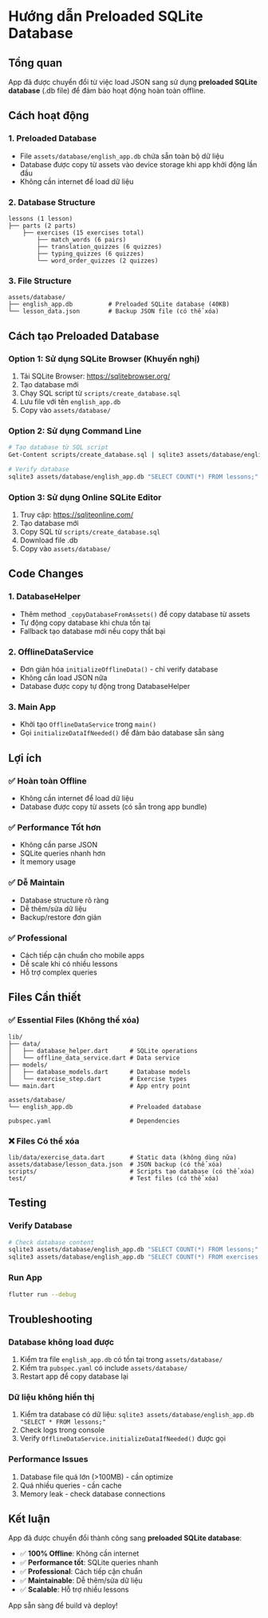# Hướng dẫn Preloaded SQLite Database

## Tổng quan

App đã được chuyển đổi từ việc load JSON sang sử dụng **preloaded SQLite database** (.db file) để đảm bảo hoạt động hoàn toàn offline.

## Cách hoạt động

### 1. Preloaded Database
- File `assets/database/english_app.db` chứa sẵn toàn bộ dữ liệu
- Database được copy từ assets vào device storage khi app khởi động lần đầu
- Không cần internet để load dữ liệu

### 2. Database Structure
```
lessons (1 lesson)
├── parts (2 parts)
    ├── exercises (15 exercises total)
        ├── match_words (6 pairs)
        ├── translation_quizzes (6 quizzes)
        ├── typing_quizzes (6 quizzes)
        └── word_order_quizzes (2 quizzes)
```

### 3. File Structure
```
assets/database/
├── english_app.db          # Preloaded SQLite database (40KB)
└── lesson_data.json        # Backup JSON file (có thể xóa)
```

## Cách tạo Preloaded Database

### Option 1: Sử dụng SQLite Browser (Khuyến nghị)
1. Tải SQLite Browser: https://sqlitebrowser.org/
2. Tạo database mới
3. Chạy SQL script từ `scripts/create_database.sql`
4. Lưu file với tên `english_app.db`
5. Copy vào `assets/database/`

### Option 2: Sử dụng Command Line
```bash
# Tạo database từ SQL script
Get-Content scripts/create_database.sql | sqlite3 assets/database/english_app.db

# Verify database
sqlite3 assets/database/english_app.db "SELECT COUNT(*) FROM lessons;"
```

### Option 3: Sử dụng Online SQLite Editor
1. Truy cập: https://sqliteonline.com/
2. Tạo database mới
3. Copy SQL từ `scripts/create_database.sql`
4. Download file .db
5. Copy vào `assets/database/`

## Code Changes

### 1. DatabaseHelper
- Thêm method `_copyDatabaseFromAssets()` để copy database từ assets
- Tự động copy database khi chưa tồn tại
- Fallback tạo database mới nếu copy thất bại

### 2. OfflineDataService
- Đơn giản hóa `initializeOfflineData()` - chỉ verify database
- Không cần load JSON nữa
- Database được copy tự động trong DatabaseHelper

### 3. Main App
- Khởi tạo `OfflineDataService` trong `main()`
- Gọi `initializeDataIfNeeded()` để đảm bảo database sẵn sàng

## Lợi ích

### ✅ Hoàn toàn Offline
- Không cần internet để load dữ liệu
- Database được copy từ assets (có sẵn trong app bundle)

### ✅ Performance Tốt hơn
- Không cần parse JSON
- SQLite queries nhanh hơn
- Ít memory usage

### ✅ Dễ Maintain
- Database structure rõ ràng
- Dễ thêm/sửa dữ liệu
- Backup/restore đơn giản

### ✅ Professional
- Cách tiếp cận chuẩn cho mobile apps
- Dễ scale khi có nhiều lessons
- Hỗ trợ complex queries

## Files Cần thiết

### ✅ Essential Files (Không thể xóa)
```
lib/
├── data/
│   ├── database_helper.dart      # SQLite operations
│   └── offline_data_service.dart # Data service
├── models/
│   ├── database_models.dart      # Database models
│   └── exercise_step.dart        # Exercise types
└── main.dart                     # App entry point

assets/database/
└── english_app.db                # Preloaded database

pubspec.yaml                      # Dependencies
```

### ❌ Files Có thể xóa
```
lib/data/exercise_data.dart       # Static data (không dùng nữa)
assets/database/lesson_data.json  # JSON backup (có thể xóa)
scripts/                          # Scripts tạo database (có thể xóa)
test/                             # Test files (có thể xóa)
```

## Testing

### Verify Database
```bash
# Check database content
sqlite3 assets/database/english_app.db "SELECT COUNT(*) FROM lessons;"
sqlite3 assets/database/english_app.db "SELECT COUNT(*) FROM exercises;"
```

### Run App
```bash
flutter run --debug
```

## Troubleshooting

### Database không load được
1. Kiểm tra file `english_app.db` có tồn tại trong `assets/database/`
2. Kiểm tra `pubspec.yaml` có include `assets/database/`
3. Restart app để copy database lại

### Dữ liệu không hiển thị
1. Kiểm tra database có dữ liệu: `sqlite3 assets/database/english_app.db "SELECT * FROM lessons;"`
2. Check logs trong console
3. Verify `OfflineDataService.initializeDataIfNeeded()` được gọi

### Performance Issues
1. Database file quá lớn (>100MB) - cần optimize
2. Quá nhiều queries - cần cache
3. Memory leak - check database connections

## Kết luận

App đã được chuyển đổi thành công sang **preloaded SQLite database**:

- ✅ **100% Offline**: Không cần internet
- ✅ **Performance tốt**: SQLite queries nhanh
- ✅ **Professional**: Cách tiếp cận chuẩn
- ✅ **Maintainable**: Dễ thêm/sửa dữ liệu
- ✅ **Scalable**: Hỗ trợ nhiều lessons

App sẵn sàng để build và deploy!
